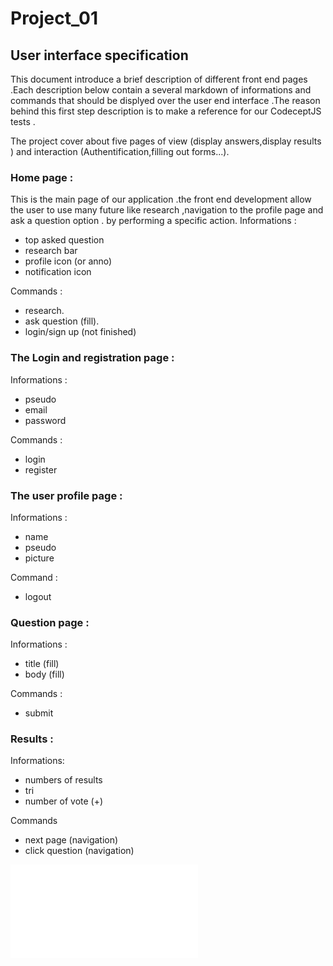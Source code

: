 # Project_01

##  User interface specification

This document introduce a brief description of different front end pages .Each description below contain a several markdown of informations and commands that should be displyed over the user end interface .The reason behind this first step description is to make a reference for our CodeceptJS tests .

The project cover about five pages of view (display answers,display results  ) and interaction (Authentification,filling out forms...).

### Home page :
This is the main page of our application .the front end development allow the user to use many future like research ,navigation to the profile page  and ask a question option .
by performing a specific action.
Informations :
 - top asked question
 - research bar
 - profile icon (or anno)
 - notification icon
 
Commands :
 - research.
 - ask question (fill).
 - login/sign up
(not finished)

### The Login and registration page  :
Informations :
- pseudo
- email
- password

Commands :
- login
- register

### The user profile page :
Informations :
- name 
- pseudo
- picture 

Command :
- logout
### Question page :
Informations :
- title (fill) 
- body  (fill)

Commands :
- submit
### Results :
Informations:
- numbers of results 
- tri
- number of vote (+)

Commands 
- next page (navigation)
- click question (navigation)

![ main description ](structure.pdf)
